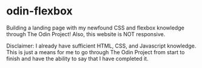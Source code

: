 # odin-flexbox
Building a landing page with my newfound CSS and flexbox knowledge through The Odin Project!
Also, this website is NOT responsive.

Disclaimer: I already have sufficient HTML, CSS, and Javascript knowledge. This is just a means for me to go through The Odin Project from start to finish and have the ability to say that I have completed it.
